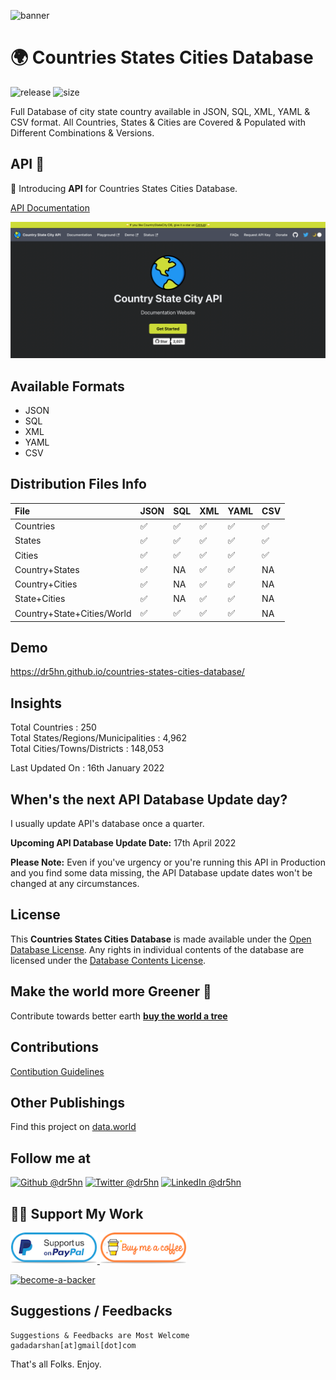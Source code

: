 ![banner](https://github.com/dr5hn/countries-states-cities-database/raw/master/.github/banner.png)

# 🌍 Countries States Cities Database
![release](https://img.shields.io/github/v/release/dr5hn/countries-states-cities-database?style=flat-square)
![size](https://img.shields.io/github/repo-size/dr5hn/countries-states-cities-database?label=size&style=flat-square)

Full Database of city state country available in JSON, SQL, XML, YAML & CSV format.
All Countries, States & Cities are Covered & Populated with Different Combinations & Versions.
## API 🚀
🎉 Introducing **API** for Countries States Cities Database.

[API Documentation](https://countrystatecity.in/)

[![banner](.github/api.png)](https://countrystatecity.in/)

## Available Formats
- JSON
- SQL
- XML
- YAML
- CSV

## Distribution Files Info
File | JSON | SQL | XML | YAML | CSV
:------------ | :-------------| :-------------| :------------- |:-------------|:-------------
Countries | :white_check_mark: | :white_check_mark: | :white_check_mark: | :white_check_mark: | :white_check_mark:
States | :white_check_mark: | :white_check_mark: | :white_check_mark: | :white_check_mark: | :white_check_mark:
Cities | :white_check_mark: | :white_check_mark: | :white_check_mark: | :white_check_mark: | :white_check_mark:
Country+States | :white_check_mark: | NA | :white_check_mark: | :white_check_mark: | NA
Country+Cities | :white_check_mark: | NA | :white_check_mark: | :white_check_mark: | NA
State+Cities | :white_check_mark: | NA | :white_check_mark: | :white_check_mark: | NA
Country+State+Cities/World | :white_check_mark: |  :white_check_mark: | :white_check_mark: | :white_check_mark: | NA

## Demo
https://dr5hn.github.io/countries-states-cities-database/

## Insights
Total Countries : 250 <br>
Total States/Regions/Municipalities : 4,962 <br>
Total Cities/Towns/Districts : 148,053 <br>

Last Updated On : 16th January 2022

## When's the next API Database Update day?
I usually update API's database once a quarter.

**Upcoming API Database Update Date:** 17th April 2022

**Please Note:** Even if you've urgency or you're running this API in Production and you find some data missing, the API Database update dates won't be changed at any circumstances.

## License
This **Countries States Cities Database** is made available under the [Open Database License](https://github.com/dr5hn/countries-states-cities-database/blob/master/LICENSE). Any rights in individual contents of the database are licensed under the [Database Contents License](https://github.com/dr5hn/countries-states-cities-database/blob/master/.github/CONTENT_LICENSE).

## Make the world more Greener 🌴
Contribute towards better earth [**buy the world a tree**](https://ecologi.com/darshangada?r=60f2a36e67efcb18f734ffb8)

## Contributions
[Contibution Guidelines](https://github.com/dr5hn/countries-states-cities-database/blob/master/.github/CONTRIBUTING.md)

## Other Publishings
Find this project on [data.world](https://data.world/dr5hn/country-state-city)

## Follow me at
<a href="https://github.com/dr5hn/"><img alt="Github @dr5hn" src="https://img.shields.io/static/v1?logo=github&message=Github&color=black&style=flat-square&label=" /></a> <a href="https://twitter.com/dr5hn/"><img alt="Twitter @dr5hn" src="https://img.shields.io/static/v1?logo=twitter&message=Twitter&color=black&style=flat-square&label=" /></a> <a href="https://www.linkedin.com/in/dr5hn/"><img alt="LinkedIn @dr5hn" src="https://img.shields.io/static/v1?logo=linkedin&message=LinkedIn&color=black&style=flat-square&label=&link=https://twitter.com/dr5hn" /></a>

## 🙋‍♂️ Support My Work
<p>
  <a href="https://www.paypal.me/dr5hn" target="_blank">
      <img height="50" alt="Support with Paypal" src="https://raw.githubusercontent.com/dr5hn/dr5hn/main/.github/resources/support-paypal.png"/>
  </a>
  <a href="https://ko-fi.com/dr5hn" target="_blank">
      <img height="50" alt="Buy me a coffee" src="https://raw.githubusercontent.com/dr5hn/dr5hn/main/.github/resources/support-buy-coffee.png"/>
  </a>
</p>

[![become-a-backer](https://opencollective.com/countries-states-cities/backers.svg?width=890)](https://opencollective.com/countries-states-cities#backers)


## Suggestions / Feedbacks
```
Suggestions & Feedbacks are Most Welcome
gadadarshan[at]gmail[dot]com
```

That's all Folks. Enjoy.
